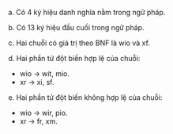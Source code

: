 a. Có 4 ký hiệu danh nghĩa nằm trong ngữ pháp.

b. Có 13 ký hiệu đầu cuối trong ngữ pháp.

c. Hai chuỗi có giá trị theo BNF là wio và xf.

d. Hai phần tử đột biến hợp lệ của chuỗi:
- wio -> wit, mio.
- xr -> xi, sf.

e. Hai phần tử đột biến không hợp lệ của chuỗi:
- wio -> wir, pio.
- xr -> fr, xm.